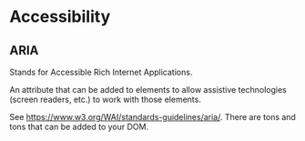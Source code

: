 # Accessibility

## ARIA

Stands for Accessible Rich Internet Applications.

An attribute that can be added to elements to allow assistive technologies (screen readers, etc.) to work with those elements.

See https://www.w3.org/WAI/standards-guidelines/aria/.  There are tons and tons that can be added to your DOM.